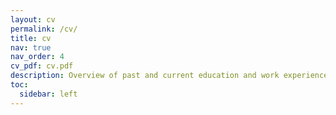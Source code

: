```yaml
---
layout: cv
permalink: /cv/
title: cv
nav: true
nav_order: 4
cv_pdf: cv.pdf
description: Overview of past and current education and work experiences.
toc:
  sidebar: left
---
```

